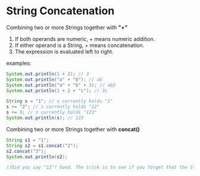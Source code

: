 # String Concatenation

Combining two or more Strings together with **"+"**

1. If both operands are numeric, + means numeric addition.
1. If either operand is a String, + means concatenation.
1. The expression is evaluated left to right.

examples:

```Java
System.out.println(1 + 2); // 3
System.out.println("a" + "b"); // ab
System.out.println("a" + "b" + 3); // ab3
System.out.println(1 + 2 + "c"); // 3c
```

```Java
String s = "1"; // s currently holds "1"
s += "2"; // s currently holds "12"
s += 3; // s currently holds "123"
System.out.println(s); // 123
```

Combining two or more Strings together with **concat()**

```Java
String s1 = "1";
String s2 = s1.concat("2");
s2.concat("3");
System.out.println(s2);

//Did you say "12"? Good. The trick is to see if you forget that the String class is immutable by throwing a method at you.
```